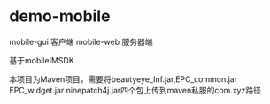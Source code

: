 # demo-mobile
mobile-gui   客户端
mobile-web 服务器端

基于mobileIMSDK

本项目为Maven项目，需要将beautyeye_Inf.jar,EPC_common.jar EPC_widget.jar ninepatch4j.jar四个包上传到maven私服的com.xyz路径
